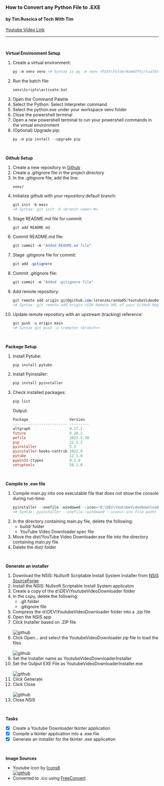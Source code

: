 ### **How to Convert any Python File to .EXE**
#### by Tim Ruscica of Tech With Tim

[Youtube Video Link][Tech With Tim]

---


<br  />

**Virtual Environment Setup**
1. Create a virtual environment:
    ```powershell
    py -m venv venv <# Syntax is py -m venv <Path\FolderNameOfVirtualEnvironment> #>
    ```
1. Run the batch file:
    ```powershell
    venv\Scripts\activate.bat
    ```
1. Open the Command Palette
1. Select the Python: Select Interpreter command
1. Select the python.exe under your workspace venv folder
1. Close the powershell terminal
1. Open a new powershell terminal to run your powershell commands in the virtual environment
1. (Optional) Upgrade pip:
    ```powershell
    py -m pip install --upgrade pip
    ```


<br  />

**Github Setup**
1. Create a new repository in [Github](https://github.com)
1. Create a .gitignore file in the project directory
1. In the .gitignore file, add the line:
    ```
    venv/
    ```
1. Initialize github with your repository default branch:
    ```powershell
    git init -b main
    <# Syntax: git init -b <branch name> #>
    ```
1. Stage README.md file for commit:
    ```powershell
    git add README.md
    ```
1. Commit README.md file:
    ```powershell
    git commit -m "Added README.md file"
    ```
1. Stage .gitignore file for commit:
    ```powershell
    git add .gitignore
    ```
1. Commit .gitignore file:
    ```powershell
    git commit -m "Added .gitignore file"
    ```
1. Add remote repository:
    ```powershell
    git remote add origin git@github.com:lorenzmiranda05/YoutubeVideoDownloader.git
    <# Syntax: git remote add origin <SSH Remote URL of your GitHub Repository> #>
    ```
1. Update remote repository with an upstream (tracking) reference:
    ```powershell
    git push -u origin main
    <# Syntax git push -u <remote> <branch>>
    ```


<br  />

**Package Setup**
1. Install Pytube:
    ```powershell
    pip install pytube
    ```
1. Install Pyinstaller:
    ```powershell
    pip install pyinstaller
    ```
1. Check installed packages:
    ```powershell
    pip list
    ```
    Output:
    ```powershell    
    Package                   Version
   ------------------------- ---------
    altgraph                  0.17.2
    future                    0.18.2
    pefile                    2022.5.30
    pip                       22.2.2
    pyinstaller               5.3
    pyinstaller-hooks-contrib 2022.9
    pytube                    12.1.0
    pywin32-ctypes            0.2.0
    setuptools                58.1.0
    ```


<br  />

**Compile to .exe file**
1. Compile main.py into one executable file that does not show the console during run-time:
    ```powershell
    pyinstaller --onefile -windowed --icon="d:\DEV\YoutubeVideoDownloader\Assets\Images\Youtube\icons8-youtube-60.ico" --name="YouTube Video Downloader" --version-file=FILE main.py
    <# Syntax: pyinstaller --onefile -windowed --icon=<.ico file path> --name=<.exe file name> --version-file=<file containing application metadata> <scriptName.py> #>
    ```
1. In the directory containing main.py file, delete the following:
    * build/ folder
    * YouTube Video Downloader.spec file
1. Move the dist/YouTube Video Downloader.exe file into the directory containing main.py file
1. Delete the dist/ folder


<br  />

**Generate an installer**
1. Download the NSIS: Nullsoft Scriptable Install System installer from [NSIS SourceForge][NSIS]
1. Install the NSIS: Nullsoft Scriptable Install System applicaton
1. Create a copy of the d:\DEV\YoutubeVideoDownloader folder
1. In the copy, delete the following:
    * .git folder
    * .gitignore file
1. Compress the d:\DEV\YoutubeVideoDownloader folder into a .zip file
1. Open the NSIS app
1. Click Installer based on .ZIP file
    <br  />
    <br  />
    ![github](https://raw.githubusercontent.com/lorenzmiranda05/YoutubeVideoDownloader/main/Assets/Images/NSIS/01%20NSIS%20Menu.png)
1. Click Open... and select the YoutubeVideoDownloader.zip file to load the files
    <br  />
    <br  />
    ![github](https://raw.githubusercontent.com/lorenzmiranda05/YoutubeVideoDownloader/main/Assets/Images/NSIS/02%20Zip2Exe%200.38.png)
1. Set the Installer name as YoutubeVideoDownloaderInstaller
1. Set the Output EXE File as YoutubeVideoDownloaderInstaller.exe
    <br  />
    <br  />
    ![github](https://raw.githubusercontent.com/lorenzmiranda05/YoutubeVideoDownloader/main/Assets/Images/NSIS/03%20Zip2Exe%200.38.png)
1. Click Generate
1. Click Close
    <br  />
    <br  />
    ![github](https://raw.githubusercontent.com/lorenzmiranda05/YoutubeVideoDownloader/main/Assets/Images/NSIS/04%20Zip2Exe%200.38.png)
1. Close NSIS

<br  />

**Tasks**
* [x] Create a Youtube Downloader tkinter application
* [x] Compile a tkinter application into a .exe file
* [x] Generate an installer for the tkinter .exe application

<br  />

**Image Sources**
*  Youtube icon by [Icons8][Icons8]
    <br  />
    [![github](https://img.icons8.com/doodle/48/youtube-play--v2.png)][Youtube]
* Converted to .ico using [FreeConvert][FreeConvert]


<!-- Reusable and Invisible URL Definitions  -->
[Github]: https://github.com
[Youtube]: https://icons8.com/icon/szxM3fi4e37N/youtube
[Icons8]: https://icons8.com
[FreeConvert]: https://www.freeconvert.com/png-to-ico
[Tech With Tim]: https://www.youtube.com/watch?v=UZX5kH72Yx4
[NSIS]: https://nsis.sourceforge.io/Download